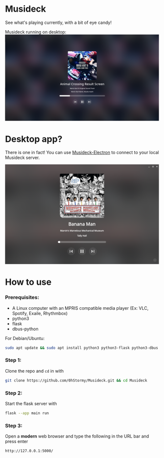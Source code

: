 # Musideck

See what's playing currently, with a bit of eye candy!

Musideck running on desktop:
![Musideck desktop screenshot](demo.png)

# Desktop app?

There is one in fact! You can use [Musideck-Electron](https://github.com/0hstormy/Musideck-Electron) to connect to your local Musideck server.

![Musideck-Electron screenshot](demo-electron.png)

# How to use

### Prerequisites:
* A Linux computer with an MPRIS compatible media player (Ex: VLC, Spotify, Exaile, Rhythmbox)
* python3
* flask
* dbus-python

For Debian/Ubuntu:

```bash
sudo apt update && sudo apt install python3 python3-flask python3-dbus -y
```

### Step 1:
Clone the repo and `cd` in with

```bash
git clone https://github.com/0hStormy/Musideck.git && cd Musideck
```

### Step 2:
Start the flask server with
```bash
flask --app main run
```

### Step 3:
Open a **modern** web browser and type the following in the URL bar and press enter

```
http://127.0.0.1:5000/
```